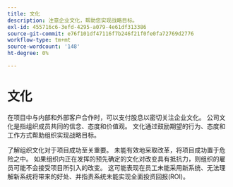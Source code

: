 ```yaml
---
title: 文化
description: 注意企业文化，帮助您实现战略目标。
exl-id: 455716c6-3efd-4295-a079-4e61df313386
source-git-commit: e76f101df47116f7b246f21f0fe0fa72769d2776
workflow-type: tm+mt
source-wordcount: '148'
ht-degree: 0%

---
```


# 文化

在项目中与内部和外部客户合作时，可以支付股息以密切关注企业文化。 公司文化是指组织成员共同的信念、态度和价值观。 文化通过鼓励期望的行为、态度和工作方式帮助组织实现战略目标。

了解组织文化对于项目成功至关重要。 未能有效地采取改革，将项目成功置于危险之中。 如果组织内正在发挥的预先确定的文化对改变具有抵抗力，则组织的雇员可能不会接受项目所引入的改变。 这可能表现在员工未能采用新系统、无法理解新系统将带来的好处、并指责系统未能实现全面投资回报(ROI)。
